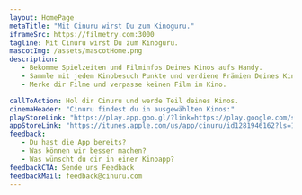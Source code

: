 ```yaml
---
layout: HomePage
metaTitle: "Mit Cinuru wirst Du zum Kinoguru."
iframeSrc: https://filmetry.com:3000
tagline: Mit Cinuru wirst Du zum Kinoguru.
mascotImg: /assets/mascotHome.png
description:
   - Bekomme Spielzeiten und Filminfos Deines Kinos aufs Handy.
   - Sammle mit jedem Kinobesuch Punkte und verdiene Prämien Deines Kinos.
   - Merke dir Filme und verpasse keinen Film im Kino.

callToAction: Hol dir Cinuru und werde Teil deines Kinos.
cinemaHeader: "Cinuru findest du in ausgewählten Kinos:"
playStoreLink: "https://play.app.goo.gl/?link=https://play.google.com/store/apps/details?id%3Dcom.cinuru.app%26ddl%3D1%26pcampaignid%3Dweb_ddl_1"
appStoreLink: "https://itunes.apple.com/us/app/cinuru/id1281946162?ls=1&mt=8"
feedback:
   - Du hast die App bereits?
   - Was können wir besser machen?
   - Was wünscht du dir in einer Kinoapp?
feedbackCTA: Sende uns Feedback
feedbackMail: feedback@cinuru.com
---
```

